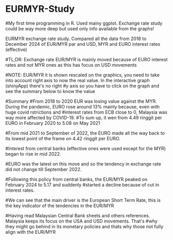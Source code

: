# EURMYR-Study 

#My first time programming in R. Used mainy ggplot. Exchange rate study could be way more deep but used only info available from the graphs!

EURMYR exchange rate study. Compared all the data from 2018 to December 2024 of EUR/MYR par and USD, MYR and EURO interest rates (effective)

#TL;DR: Exchange rate EUR/MYR is mainly moved because of EURO interest rates and not MYR ones as this has focus on USD movements 

#NOTE: EUR/MYR it is shown rescaled on the graphics, you need to take into account right axis to now the real value. In the interactive graph (shinyApp) there's no right
#y axis so you have to click on the graph and see the summary below to know the value

#Summary
#From 2018 to 2020 EUR was losing value against the MYR. During the pandemic, EURO rose around 13% mainly because, even with huge covid rstrictions and 
#interest rates from ECB close to 0, Malaysia was way more affected by COVID-19. 
#To sum up, it wen from 4.49 ringgit per EURO in February 2020 to 5.08 on May 2021

#From mid 2021 to September of 2022, the EURO made all the way back to its lowest point of the frame on 4.42 ringgit per EURO.

#Interest from  central banks (effective ones were used except for the MYR) began to rise in mid 2022.

#EURO was the latest on this move and so the tendency in exchange rate did not change till September 2022.

#Following this policy from central banks, the EUR/MYR peaked on February 2024 to 5.17 and suddenly
#started a decline because of cut in interest rates.

#We can see that the main driver is the European Short Term Rate, this is the key indicator of the tendencies in the EUR/MYR

#Having read Malaysian Central Bank sheets and others references. Malaysia keeps its focus on the USA and USD movements. That's
#why they might go behind in its monetary policies and thats why those not fully align with the EUR/MYR 
